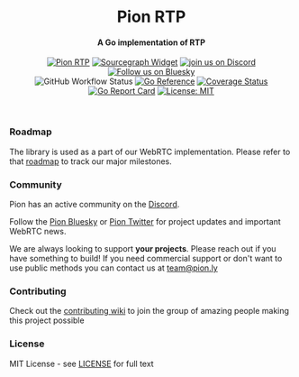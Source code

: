 <h1 align="center">
  <br>
  Pion RTP
  <br>
</h1>
<h4 align="center">A Go implementation of RTP</h4>
<p align="center">
  <a href="https://pion.ly"><img src="https://img.shields.io/badge/pion-rtp-gray.svg?longCache=true&colorB=brightgreen" alt="Pion RTP"></a>
  <a href="https://sourcegraph.com/github.com/pion/rtp?badge"><img src="https://sourcegraph.com/github.com/pion/rtp/-/badge.svg" alt="Sourcegraph Widget"></a>
  <a href="https://discord.gg/PngbdqpFbt"><img src="https://img.shields.io/badge/join-us%20on%20discord-gray.svg?longCache=true&logo=discord&colorB=brightblue" alt="join us on Discord"></a> <a href="https://bsky.app/profile/pion.ly"><img src="https://img.shields.io/badge/follow-us%20on%20bluesky-gray.svg?longCache=true&logo=bluesky&colorB=brightblue" alt="Follow us on Bluesky"></a>
  <br>
  <img alt="GitHub Workflow Status" src="https://img.shields.io/github/actions/workflow/status/pion/rtp/test.yaml">
  <a href="https://pkg.go.dev/github.com/pion/rtp"><img src="https://pkg.go.dev/badge/github.com/pion/rtp.svg" alt="Go Reference"></a>
  <a href="https://codecov.io/gh/pion/rtp"><img src="https://codecov.io/gh/pion/rtp/branch/master/graph/badge.svg" alt="Coverage Status"></a>
  <a href="https://goreportcard.com/report/github.com/pion/rtp"><img src="https://goreportcard.com/badge/github.com/pion/rtp" alt="Go Report Card"></a>
  <a href="LICENSE"><img src="https://img.shields.io/badge/License-MIT-yellow.svg" alt="License: MIT"></a>
</p>
<br>

### Roadmap
The library is used as a part of our WebRTC implementation. Please refer to that [roadmap](https://github.com/pion/webrtc/issues/9) to track our major milestones.

### Community
Pion has an active community on the [Discord](https://discord.gg/PngbdqpFbt).

Follow the [Pion Bluesky](https://bsky.app/profile/pion.ly) or [Pion Twitter](https://twitter.com/_pion) for project updates and important WebRTC news.

We are always looking to support **your projects**. Please reach out if you have something to build!
If you need commercial support or don't want to use public methods you can contact us at [team@pion.ly](mailto:team@pion.ly)

### Contributing
Check out the [contributing wiki](https://github.com/pion/webrtc/wiki/Contributing) to join the group of amazing people making this project possible

### License
MIT License - see [LICENSE](LICENSE) for full text
